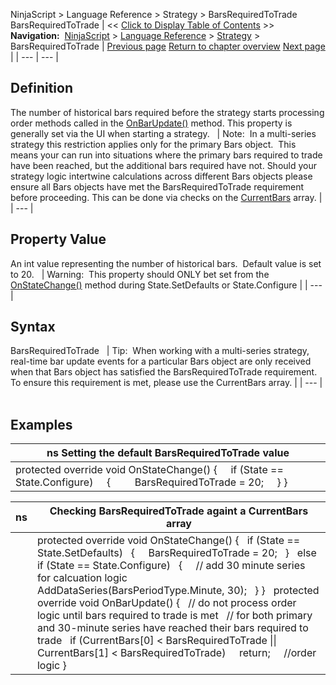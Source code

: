 ﻿
NinjaScript \> Language Reference \> Strategy \> BarsRequiredToTrade
BarsRequiredToTrade
| \<\< [Click to Display Table of Contents](barsrequiredtotrade.md) \>\> **Navigation:**     [NinjaScript](ninjascript-1.md) \> [Language Reference](language_reference_wip-1.md) \> [Strategy](strategy-1.md) \> BarsRequiredToTrade | [Previous page](getatmstrategyuniqueid-1.md) [Return to chapter overview](strategy-1.md) [Next page](barssinceentryexecution-1.md) |
| --- | --- |
## Definition
The number of historical bars required before the strategy starts processing order methods called in the [OnBarUpdate()](onbarupdate-1.md) method. This property is generally set via the UI when starting a strategy.
 
| Note:  In a multi\-series strategy this restriction applies only for the primary Bars object.  This means your can run into situations where the primary bars required to trade have been reached, but the additional bars required have not. Should your strategy logic intertwine calculations across different Bars objects please ensure all Bars objects have met the BarsRequiredToTrade requirement before proceeding. This can be done via checks on the [CurrentBars](currentbars-1.md) array. |
| --- |

## Property Value
An int value representing the number of historical bars.  Default value is set to 20\.
 
| Warning:  This property should ONLY bet set from the [OnStateChange()](onstatechange-1.md) method during State.SetDefaults or State.Configure |
| --- |

## Syntax
BarsRequiredToTrade
 
| Tip:  When working with a multi\-series strategy, real\-time bar update events for a particular Bars object are only received when that Bars object has satisfied the BarsRequiredToTrade requirement. To ensure this requirement is met, please use the CurrentBars array. |
| --- |
 
## 
## Examples
| ns Setting the default BarsRequiredToTrade value |
| --- |
| protected override void OnStateChange()  {      if (State \=\= State.Configure)      {          BarsRequiredToTrade \= 20;      } } |

| ns | Checking BarsRequiredToTrade againt a CurrentBars array |
| --- | --- |
|  | protected override void OnStateChange()  {    if (State \=\= State.SetDefaults)     {      BarsRequiredToTrade \= 20;    }    else if (State \=\= State.Configure)     {      // add 30 minute series for calcuation logic      AddDataSeries(BarsPeriodType.Minute, 30);    } }   protected override void OnBarUpdate()  {    // do not process order logic until bars required to trade is met     // for both primary and 30\-minute series have reached their bars required to trade    if (CurrentBars\[0] \< BarsRequiredToTrade \|\| CurrentBars\[1] \< BarsRequiredToTrade)      return;      //order logic } |
## 
## 

